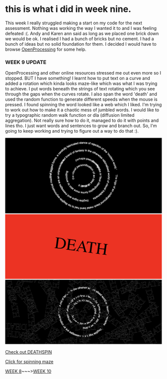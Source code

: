 # this is what i did in week nine.
This week I really struggled making a start on my code for the next assessment. Nothing was working the way I wanted it to and I was feeling defeated :(. Andy and Karen ann said as long as we placed one brick down we would be ok. I realised I had a bunch of bricks but no cement. I had a bunch of ideas but no solid foundation for them. I decided I would have to browse [OpenProcessing](https://www.openprocessing.org/browse/#) for some help. 

### WEEK 9 UPDATE

OpenProcessing and other online resources stressed me out even more so I stopped. BUT I have something! I learnt how to put text on a curve and added a rotation which kinda looks maze-like which was what I was trying to achieve. I put words beneath the strings of text rotating which you see through the gaps when the curves rotate. I also span the word 'death' and used the random function to generate different speeds when the mouse is pressed. I found spinning the word looked like a web which I liked. I'm trying to work out how to make it a chaotic mess of jumbled words. I would like to try a typographic random walk function or dla (diffusion limited aggregation). Not really sure how to do it, managed to do it with points and lines tho. I just want words and sentences to grow and branch out. So, I'm going to keep working and trying to figure out a way to do that :).

![](spinningmaze.png)
![](deathrotate.png)
![](spinningmaze2.png)

[Check out DEATHSPIN](https://taylarogic.github.io/codeWords/09/DEATHSPIN)

[Click for spinning maze](https://taylarogic.github.io/codeWords/09/spinningmaze) 

[WEEK 8](https://taylarogic.github.io/codeWords/08/)~~~>[WEEK 10](https://taylarogic.github.io/codeWords/10/)
